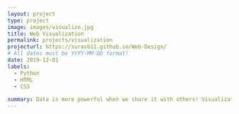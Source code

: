 ```yaml
---
layout: project
type: project
image: images/visualize.jpg
title: Web Visualization
permalink: projects/visualization
projecturl: https://surasb11.github.io/Web-Design/
# All dates must be YYYY-MM-DD format!
date: 2019-12-01
labels:
  - Python
  - HTML
  - CSS
  
summary: Data is more powerful when we share it with others! Visualization dashboard website
---
```


 
